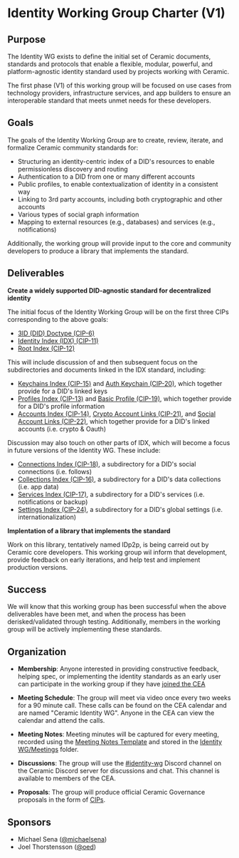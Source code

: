 # Identity Working Group Charter (V1)

## Purpose

The Identity WG exists to define the initial set of Ceramic documents, standards and protocols that enable a flexible, modular, powerful, and platform-agnostic identity standard used by projects working with Ceramic. 

The first phase (V1) of this working group will be focused on  use cases from technology providers, infrastructure services, and app builders to ensure an interoperable standard that meets unmet needs for these developers. 

## Goals

The goals of the Identity Working Group are to create, review, iterate, and formalize Ceramic community standards for:

- Structuring an identity-centric index of a DID's resources to enable permissionless discovery and routing 
- Authentication to a DID from one or many different accounts 
- Public profiles, to enable contextualization of identity in a consistent way
- Linking to 3rd party accounts, including both cryptographic and other accounts 
- Various types of social graph information 
- Mapping to external resources (e.g., databases) and services (e.g., notifications) 

Additionally, the working group will provide input to the core and community developers to produce a library that implements the standard.

## Deliverables

**Create a widely supported DID-agnostic standard for decentralized identity**

The initial focus of the Identity Working Group will be on the first three CIPs corresponding to the above goals: 

- [3ID (DID) Doctype (CIP-6)](https://github.com/ceramicnetwork/CIP/issues/6)
- [Identity Index (IDX) (CIP-11)](https://github.com/ceramicnetwork/CIP/issues/3)
- [Root Index (CIP-12)](https://github.com/ceramicnetwork/CIP/issues/21)

This will  include discussion of and then subsequent focus on the subdirectories and documents linked in the IDX standard, including: 
- [Keychains Index (CIP-15)](https://github.com/ceramicnetwork/CIP/issues/13) and [Auth Keychain (CIP-20)](https://github.com/ceramicnetwork/CIP/issues/33), which together provide for a DID's linked keys
- [Profiles Index (CIP-13)](https://github.com/ceramicnetwork/CIP/issues/12) and [Basic Profile (CIP-19)](https://github.com/ceramicnetwork/CIP/issues/32), which together provide for a DID's profile information
- [Accounts Index (CIP-14)](https://github.com/ceramicnetwork/CIP/issues/14), [Crypto Account Links (CIP-21)](https://github.com/ceramicnetwork/CIP/issues/44), and [Social Account Links (CIP-22)](https://github.com/ceramicnetwork/CIP/issues/43), which together provide for a DID's linked accounts (i.e. crypto & Oauth)

Discussion may also touch on other parts of IDX, which will become a focus in future versions of the Identity WG. These include: 
- [Connections Index (CIP-18)](https://github.com/ceramicnetwork/CIP/issues/17), a subdirectory for a DID's social connections (i.e. follows)
- [Collections Index (CIP-16)](https://github.com/ceramicnetwork/CIP/issues/26), a subdirectory for a DID's data collections (i.e. app data)
- [Services Index (CIP-17)](https://github.com/ceramicnetwork/CIP/issues/19), a subdirectory for a DID's services (i.e. notifications or backup) 
- [Settings Index (CIP-24)](https://github.com/ceramicnetwork/CIP/issues/57), a subdirectory for a DID's global settings (i.e. internationalization) 


**Implentation of a library that implements the standard**

Work on this library, tentatively named IDp2p, is being carreid out by Ceramic core developers. This working group wil inform that development, provide feedback on early iterations, and help test and implement production versions. 

## Success

We will know that this working group has been successful when the above deliverables have been met, and when the process has been derisked/validated through testing. Additionally, members in the working group will be actively implementing these standards. 


## Organization

- **Membership**: Anyone interested in providing constructive feedback, helping spec, or implementing the identity standards as an early user can participate in the working group if they have [joined the CEA](https://github.com/ceramicnetwork/CEA#join-the-cea)

- **Meeting Schedule**: The group will meet via video once every two weeks for a 90 minute call. These calls can be found on the CEA calendar and are named "Ceramic Identity WG". Anyone in the CEA can view the calendar and attend the calls.

- **Meeting Notes**: Meeting minutes will be captured for every meeting, recorded using the [Meeting Notes Template](templates/meeting-notes-template.md) and stored in the [Identity WG/Meetings](https://github.com/ceramicnetwork/CEA/tree/identity-wg-charter/working-groups/identity/meetings) folder.

- **Discussions**: The group will use the [#identity-wg](https://discord.gg/sdtGKCN) Discord channel on the Ceramic Discord server for discussions and chat. This channel is available to members of the CEA.

- **Proposals**: The group will produce official Ceramic Governance proposals in the form of [CIPs](http://github.com/ceramicnetwork/cip).


## Sponsors

- Michael Sena ([@michaelsena](http://github.com/michaelsena))
- Joel Thorstensson ([@oed](http://github.com/oed))

